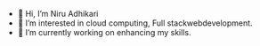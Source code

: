 - 👋 Hi, I’m Niru Adhikari
- 👀 I’m interested in cloud computing, Full stackwebdevelopment.
- 🌱 I’m currently working on enhancing my skills.
